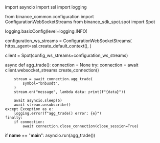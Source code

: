 import asyncio
import ssl
import logging

from binance_common.configuration import ConfigurationWebSocketStreams
from binance_sdk_spot.spot import Spot

logging.basicConfig(level=logging.INFO)

configuration_ws_streams = ConfigurationWebSocketStreams(
    https_agent=ssl.create_default_context(),
)

client = Spot(config_ws_streams=configuration_ws_streams)


async def agg_trade():
    connection = None
    try:
        connection = await client.websocket_streams.create_connection()

        stream = await connection.agg_trade(
            symbol="bnbusdt",
        )
        stream.on("message", lambda data: print(f"{data}"))

        await asyncio.sleep(5)
        await stream.unsubscribe()
    except Exception as e:
        logging.error(f"agg_trade() error: {e}")
    finally:
        if connection:
            await connection.close_connection(close_session=True)


if __name__ == "__main__":
    asyncio.run(agg_trade())
